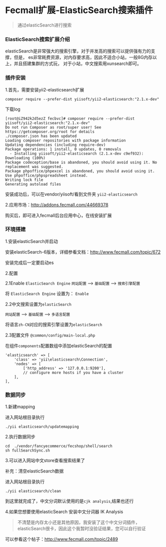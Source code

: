 Fecmall扩展-ElasticSearch搜索插件
=================

> 通过elasticSearch进行搜索

### ElasticSearch搜索扩展介绍

elasticSearch是非常强大的搜索引擎，对于并发高的搜索可以提供强有力的支撑，但是，
es非常耗费资源，对内存要求高，因此不适合小站，一般8G内存以上，并且搭建集群的方式玩，
对于小站，中文搜索用xunsearch即可。


### 插件安装

1.首先，需要安装yii2-elasticsearch扩展

```
composer require --prefer-dist yiisoft/yii2-elasticsearch:"2.1.x-dev"
```

下载log

```
[root@iZ942k2d5ezZ fecbvc]# composer require --prefer-dist yiisoft/yii2-elasticsearch:"2.1.x-dev"
Do not run Composer as root/super user! See https://getcomposer.org/root for details
./composer.json has been updated
Loading composer repositories with package information
Updating dependencies (including require-dev)
Package operations: 1 install, 0 updates, 0 removals
  - Installing yiisoft/yii2-elasticsearch (2.1.x-dev c9ef932): Downloading (100%)         
Package codeception/base is abandoned, you should avoid using it. No replacement was suggested.
Package phpoffice/phpexcel is abandoned, you should avoid using it. Use phpoffice/phpspreadsheet instead.
Writing lock file
Generating autoload files
```


安装成功后，可以在vendor/yiisoft/看到文件夹 `yii2-elasticsearch`


2.应用市场：http://addons.fecmall.com/44669378

购买后，即可进入fecmall后台应用中心，在线安装扩展


### 环境搭建


1.安装elasticSearch并启动

安装elasticSearch-6版本，详细参看文档：http://www.fecmall.com/topic/672

安装完成后一定要启动es

2.配置


2.1Enable `ElasticSearch Engine`
`网站配置` --> `基础配置` -->    `搜索引擎配置`

将 `ElasticSearch Engine` 设置为： `Enable`

2.2中文搜索设置为`elasticSearch`

`网站配置` --> `基础配置` -->    `多语言配置`


将语言`zh-CN`对应的搜索引擎设置为`elasticSearch`


2.3配置文件 `@common/config/main-local.php`

在组件`components`配置数组中添加elasticSearch的配置

```
'elasticsearch' => [
    'class' => 'yii\elasticsearch\Connection',
    'nodes' => [
        ['http_address' => '127.0.0.1:9200'],
        // configure more hosts if you have a cluster
    ],
],
``` 


### 数据同步


1.新建mapping

进入网站根目录执行

```
./yii elasticsearch/updatemapping
```


2.执行数据同步

```
cd  ./vendor/fancyecommerce/fecshop/shell/search
sh fullSearchSync.sh

```

3.可以进入网站中文store查看搜索结果了




补充：清空elasticSearch数据

进入网站根目录执行

```
./yii elasticsearch/clean
```


到这里就完成了，中文分词默认使用的是`cjk analysis`,结果也还行




4.如果您想要使用elasticSearch 安装中文分词器 IK Analysis

> 不清楚是内存太小还是其他原因，我安装了这个中文分词插件，elasticSearch很卡，因此这个我暂时没验证结果，您可以自行验证

可以参看这个帖子：http://www.fecmall.com/topic/2489










